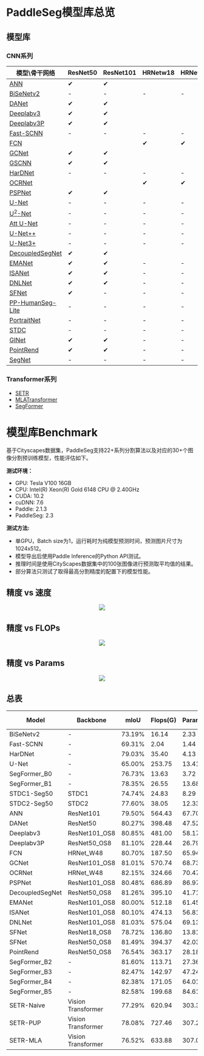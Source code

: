# PaddleSeg模型库总览

## 模型库
### CNN系列

|模型\骨干网络|ResNet50|ResNet101|HRNetw18|HRNetw48|
|-|-|-|-|-|
|[ANN](./ann)|✔|✔|||
|[BiSeNetv2](./bisenet)|-|-|-|-|
|[DANet](./danet)|✔|✔|||
|[Deeplabv3](./deeplabv3)|✔|✔|||
|[Deeplabv3P](./deeplabv3p)|✔|✔|||
|[Fast-SCNN](./fastscnn)|-|-|-|-|
|[FCN](./fcn)|||✔|✔|
|[GCNet](./gcnet)|✔|✔|||
|[GSCNN](./gscnn)|✔|✔|||
|[HarDNet](./hardnet)|-|-|-|-|
|[OCRNet](./ocrnet/)|||✔|✔|
|[PSPNet](./pspnet)|✔|✔|||
|[U-Net](./unet)|-|-|-|-|
|[U<sup>2</sup>-Net](./u2net)|-|-|-|-|
|[Att U-Net](./attention_unet)|-|-|-|-|
|[U-Net++](./unet_plusplus)|-|-|-|-|
|[U-Net3+](./unet_3plus)|-|-|-|-|
|[DecoupledSegNet](./decoupled_segnet)|✔|✔|||
|[EMANet](./emanet)|✔|✔|-|-|
|[ISANet](./isanet)|✔|✔|-|-|
|[DNLNet](./dnlnet)|✔|✔|-|-|
|[SFNet](./sfnet)|✔|-|-|-|
|[PP-HumanSeg-Lite](./pp_humanseg_lite)|-|-|-|-|
|[PortraitNet](./portraitnet)|-|-|-|-|
|[STDC](./stdcseg)|-|-|-|-|
|[GINet](./ginet)|✔|✔|-|-|
|[PointRend](./pointrend)|✔|✔|-|-|
|[SegNet](./segnet)|-|-|-|-|

### Transformer系列
* [SETR](./setr)
* [MLATransformer](../contrib/AutoNUE/configs)
* [SegFormer](./segformer)

# 模型库Benchmark
基于Cityscapes数据集，PaddleSeg支持22+系列分割算法以及对应的30+个图像分割预训练模型，性能评估如下。

**测试环境：**

- GPU: Tesla V100 16GB
- CPU: Intel(R) Xeon(R) Gold 6148 CPU @ 2.40GHz
- CUDA: 10.2
- cuDNN: 7.6
- Paddle: 2.1.3
- PaddleSeg: 2.3

**测试方法:**

- 单GPU，Batch size为1，运行耗时为纯模型预测时间，预测图片尺寸为1024x512。
- 模型导出后使用Paddle Inference的Python API测试。
- 推理时间是使用CityScapes数据集中的100张图像进行预测取平均值的结果。
- 部分算法只测试了取得最高分割精度的配置下的模型性能。

## 精度 vs 速度
<div align="center">
<img src=https://user-images.githubusercontent.com/30695251/140323144-c44671ac-8ff8-4c11-a6f7-1ea339c27852.png //>  
</div>

## 精度 vs FLOPs
<div align="center">
<img src=https://user-images.githubusercontent.com/30695251/140323107-02ce9de4-c8f4-4f18-88b2-59bd0055a70b.png //>  
</div>

## 精度 vs Params
<div align="center">
<img src=https://user-images.githubusercontent.com/30695251/140323131-ed03fbb1-a583-47f5-a7dd-f4ea3582c345.png //>  
</div>

## 总表
|Model|Backbone|mIoU|Flops(G)|Params(M)|Inference Time(ms)|Preprocess Time(ms)|Postprocess Time(ms)
|-|-|-|-|-|-|-|-|
|BiSeNetv2|-|73.19%|16.14|2.33|16.00|167.45|0.013
|Fast-SCNN|-|69.31%|2.04|1.44|10.43|161.52|0.012
|HarDNet|-|79.03%|35.40|4.13|21.19|164.36|0.013
|U-Net|-|65.00%|253.75|13.41|29.11|137.75|0.012
|SegFormer_B0|-|76.73%|13.63|3.72|15.66|152.60|0.017
|SegFormer_B1|-|78.35%|26.55|13.68|21.48|152.40|0.017
|STDC1-Seg50|STDC1|74.74%|24.83|8.29|9.10|153.01|0.016
|STDC2-Seg50|STDC2|77.60%|38.05|12.33|10.88|152.64|0.015
|ANN|ResNet101|79.50%|564.43|67.70|94.91|143.35|0.013
|DANet|ResNet50|80.27%|398.48|47.52|95.08|134.78|0.015
|Deeplabv3|ResNet101_OS8|80.85%|481.00|58.17|114|141.65|0.014
|Deeplabv3P|ResNet50_OS8|81.10%|228.44|26.79|69.78|147.24|0.016
|FCN|HRNet_W48|80.70%|187.50|65.94|45.46|130.58|0.012
|GCNet|ResNet101_OS8|81.01%|570.74|68.73|90.28|119.38|0.013
|OCRNet|HRNet_W48|82.15%|324.66|70.47|61.88|138.48|0.014
|PSPNet|ResNet101_OS8|80.48%|686.89|86.97|115.93|115.94|0.012
|DecoupledSegNet|ResNet50_OS8|81.26%|395.10|41.71|66.89|136.28|0.013
|EMANet|ResNet101_OS8|80.00%|512.18|61.45|80.05|140.47|0.013
|ISANet|ResNet101_OS8|80.10%|474.13|56.81|91.72|129.12|0.012
|DNLNet|ResNet101_OS8|81.03%|575.04|69.13|97.81|138.95|0.014
|SFNet|ResNet18_OS8|78.72%|136.80|13.81|69.51|131.67|0.015
|SFNet|ResNet50_OS8|81.49%|394.37|42.03|121.35|160.45|0.013
|PointRend|ResNet50_OS8|76.54%|363.17|28.18|70.35|157.24|0.016
|SegFormer_B2|-|81.60%|113.71|27.36|47.08|155.45|0.016
|SegFormer_B3|-|82.47%|142.97|47.24|62.70|154.68|0.017
|SegFormer_B4|-|82.38%|171.05|64.01|73.26|151.11|0.017
|SegFormer_B5|-|82.58%|199.68|84.61|84.34|147.92|0.016
|SETR-Naive|Vision Transformer|77.29%|620.94|303.37|201.26|145.76|0.016
|SETR-PUP|Vision Transformer|78.08%|727.46|307.24|212.22|147.05|0.016
|SETR-MLA|Vision Transformer|76.52%|633.88|307.05|204.87|145.87|0.015


<!-- |GINet|ResNet50_OS8|78.66%|463.36|55.87|-|-|-
|GINet|ResNet101_OS8|78.4%|618.95|74.91|-|-|-
|GSCNN|ResNet50_OS8|80.67%|385.50|39.47|-|-|- -->
